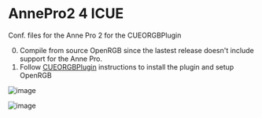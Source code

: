 # AnnePro2 4 ICUE

Conf. files for the Anne Pro 2 for the CUEORGBPlugin

0. Compile from source OpenRGB since the lastest release doesn't include support for the Anne Pro.
1. Follow [CUEORGBPlugin](https://github.com/expired6978/CUEORGBPlugin) instructions to install the plugin and setup OpenRGB

![image](https://user-images.githubusercontent.com/6202305/135735085-32b74230-3404-4b70-bf76-e6a37dd8c486.png)

![image](https://user-images.githubusercontent.com/6202305/135735088-ec228499-f81b-49a7-b4e6-47de58da7c21.png)
